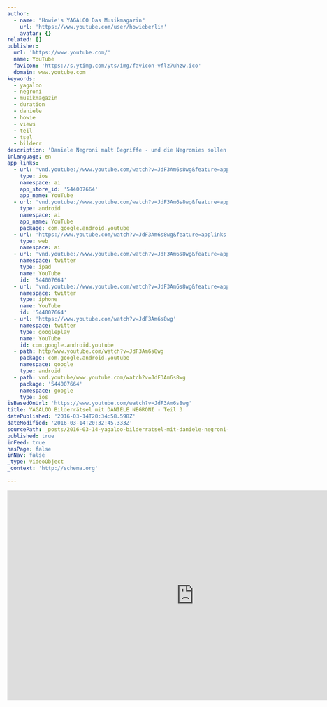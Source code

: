 ```yaml
---
author:
  - name: "Howie's YAGALOO Das Musikmagazin"
    url: 'https://www.youtube.com/user/howieberlin'
    avatar: {}
related: []
publisher:
  url: 'https://www.youtube.com/'
  name: YouTube
  favicon: 'https://s.ytimg.com/yts/img/favicon-vflz7uhzw.ico'
  domain: www.youtube.com
keywords:
  - yagaloo
  - negroni
  - musikmagazin
  - duration
  - daniele
  - howie
  - views
  - teil
  - tsel
  - bilderr
description: 'Daniele Negroni malt Begriffe - und die Negromies sollen diese erraten. Die Originale gibt es natürlich auf der YAGALOO Homepage zu gewinnen. Viel Spaß beim Miträtseln! Hier ist der dritte Begriff! - Abonniere den Kanal! http://www.youtube.com/subscription_center?add_user=howieberlin http://www.yagaloo.com - YAGALOO - das preisgekrönte Musikmagazin bietet wöchentlich auf mehreren Regional-TV-Sendern rund eine halbe Stunde Programm zum aktuellen Musikgeschehen.'
inLanguage: en
app_links:
  - url: 'vnd.youtube://www.youtube.com/watch?v=JdF3Am6s8wg&feature=applinks'
    type: ios
    namespace: ai
    app_store_id: '544007664'
    app_name: YouTube
  - url: 'vnd.youtube://www.youtube.com/watch?v=JdF3Am6s8wg&feature=applinks'
    type: android
    namespace: ai
    app_name: YouTube
    package: com.google.android.youtube
  - url: 'https://www.youtube.com/watch?v=JdF3Am6s8wg&feature=applinks'
    type: web
    namespace: ai
  - url: 'vnd.youtube://www.youtube.com/watch?v=JdF3Am6s8wg&feature=applinks'
    namespace: twitter
    type: ipad
    name: YouTube
    id: '544007664'
  - url: 'vnd.youtube://www.youtube.com/watch?v=JdF3Am6s8wg&feature=applinks'
    namespace: twitter
    type: iphone
    name: YouTube
    id: '544007664'
  - url: 'https://www.youtube.com/watch?v=JdF3Am6s8wg'
    namespace: twitter
    type: googleplay
    name: YouTube
    id: com.google.android.youtube
  - path: http/www.youtube.com/watch?v=JdF3Am6s8wg
    package: com.google.android.youtube
    namespace: google
    type: android
  - path: vnd.youtube/www.youtube.com/watch?v=JdF3Am6s8wg
    package: '544007664'
    namespace: google
    type: ios
isBasedOnUrl: 'https://www.youtube.com/watch?v=JdF3Am6s8wg'
title: YAGALOO Bilderrätsel mit DANIELE NEGRONI - Teil 3
datePublished: '2016-03-14T20:34:58.598Z'
dateModified: '2016-03-14T20:32:45.333Z'
sourcePath: _posts/2016-03-14-yagaloo-bilderratsel-mit-daniele-negroni-teil-3.md
published: true
inFeed: true
hasPage: false
inNav: false
_type: VideoObject
_context: 'http://schema.org'

---
```

<iframe src="https://cdn.embedly.com/widgets/media.html?src=https%3A%2F%2Fwww.youtube.com%2Fembed%2FJdF3Am6s8wg%3Ffeature%3Doembed&amp;url=https%3A%2F%2Fwww.youtube.com%2Fwatch%3Fv%3DJdF3Am6s8wg&amp;image=https%3A%2F%2Fi.ytimg.com%2Fvi%2FJdF3Am6s8wg%2Fhqdefault.jpg&amp;key=b7d04c9b404c499eba89ee7072e1c4f7&amp;type=text%2Fhtml&amp;schema=youtube" width="854" height="480" scrolling="no" frameborder="0" allowfullscreen="allowfullscreen" style=""></iframe>